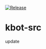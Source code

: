 [![Release](https://github.com/den-vasyliev/kbot-src/actions/workflows/release.yml/badge.svg)](https://github.com/den-vasyliev/kbot-src/actions/workflows/release.yml)
# kbot-src
update
